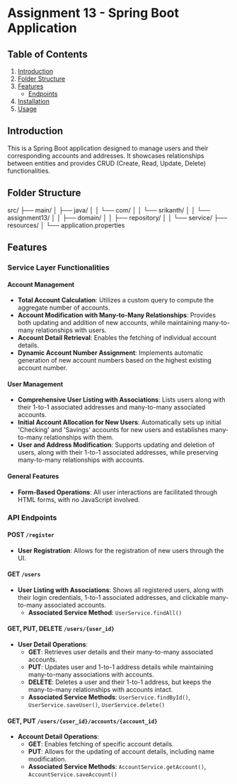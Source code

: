 # Assignment 13 - Spring Boot Application

## Table of Contents

1. [Introduction](#introduction)
2. [Folder Structure](#folder-structure)
3. [Features](#features)
   - [Endpoints](#endpoints)
4. [Installation](#installation)
5. [Usage](#usage)

## Introduction

This is a Spring Boot application designed to manage users and their corresponding accounts and addresses. It showcases relationships between entities and provides CRUD (Create, Read, Update, Delete) functionalities.

## Folder Structure

src/
├── main/
│   ├── java/
│   │   └── com/
│   │       └── srikanth/
│   │           └── assignment13/
│   │               ├── domain/
│   │               ├── repository/
│   │               └── service/
├── resources/
│   └── application.properties


## Features

### Service Layer Functionalities

#### Account Management
- **Total Account Calculation**: Utilizes a custom query to compute the aggregate number of accounts.
- **Account Modification with Many-to-Many Relationships**: Provides both updating and addition of new accounts, while maintaining many-to-many relationships with users.
- **Account Detail Retrieval**: Enables the fetching of individual account details.
- **Dynamic Account Number Assignment**: Implements automatic generation of new account numbers based on the highest existing account number.

#### User Management
- **Comprehensive User Listing with Associations**: Lists users along with their 1-to-1 associated addresses and many-to-many associated accounts.
- **Initial Account Allocation for New Users**: Automatically sets up initial 'Checking' and 'Savings' accounts for new users and establishes many-to-many relationships with them.
- **User and Address Modification**: Supports updating and deletion of users, along with their 1-to-1 associated addresses, while preserving many-to-many relationships with accounts.

#### General Features
- **Form-Based Operations**: All user interactions are facilitated through HTML forms, with no JavaScript involved.

### API Endpoints

#### POST `/register`
- **User Registration**: Allows for the registration of new users through the UI.
  
#### GET `/users`
- **User Listing with Associations**: Shows all registered users, along with their login credentials, 1-to-1 associated addresses, and clickable many-to-many associated accounts.
  - **Associated Service Method**: `UserService.findAll()`

#### GET, PUT, DELETE `/users/{user_id}`
- **User Detail Operations**: 
  - **GET**: Retrieves user details and their many-to-many associated accounts.
  - **PUT**: Updates user and 1-to-1 address details while maintaining many-to-many associations with accounts.
  - **DELETE**: Deletes a user and their 1-to-1 address, but keeps the many-to-many relationships with accounts intact.
  - **Associated Service Methods**: `UserService.findById()`, `UserService.saveUser()`, `UserService.delete()`
  
#### GET, PUT `/users/{user_id}/accounts/{account_id}`
- **Account Detail Operations**: 
  - **GET**: Enables fetching of specific account details.
  - **PUT**: Allows for the updating of account details, including name modification.
  - **Associated Service Methods**: `AccountService.getAccount()`, `AccountService.saveAccount()`


